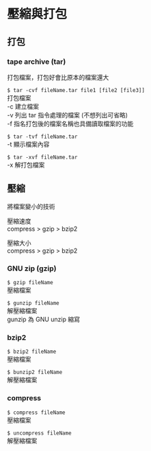 # 壓縮與打包

## 打包

### tape archive \(tar\)

打包檔案，打包好會比原本的檔案還大

`$ tar -cvf fileName.tar file1 [file2 [file3]]`  
打包檔案  
-c 建立檔案  
-v 列出 tar 指令處理的檔案 \(不想列出可省略\)  
-f 指名打包後的檔案名稱也具備讀取檔案的功能

`$ tar -tvf fileName.tar`  
-t 顯示檔案內容

`$ tar -xvf fileName.tar`  
-x 解打包檔案

## 壓縮

將檔案變小的技術

壓縮速度  
compress &gt; gzip &gt; bzip2

壓縮大小  
 compress &gt; gzip &gt; bzip2

### GNU zip \(gzip\)

`$ gzip fileName`  
壓縮檔案

`$ gunzip fileName`  
解壓縮檔案  
gunzip 為 GNU unzip 縮寫

### bzip2

`$ bzip2 fileName`  
壓縮檔案

`$ bunzip2 fileName`  
解壓縮檔案

### compress

`$ compress fileName`  
壓縮檔案

`$ uncompress fileName`  
解壓縮檔案

